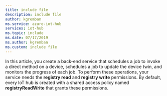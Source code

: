 ```yaml
---
title: include file
description: include file
author: kgremban
ms.service: azure-iot-hub
services: iot-hub
ms.topic: include
ms.date: 07/17/2019
ms.author: kgremban
ms.custom: include file
---
```

<!-- This contains intro text for the "Get an IoT hub connection string" section in the iot-hub-lang-lang-schedule-jobs.md files-->

In this article, you create a back-end service that schedules a job to invoke a direct method on a device, schedules a job to update the device twin, and monitors the progress of each job. To perform these operations, your service needs the **registry read** and **registry write** permissions. By default, every IoT hub is created with a shared access policy named **registryReadWrite** that grants these permissions.
